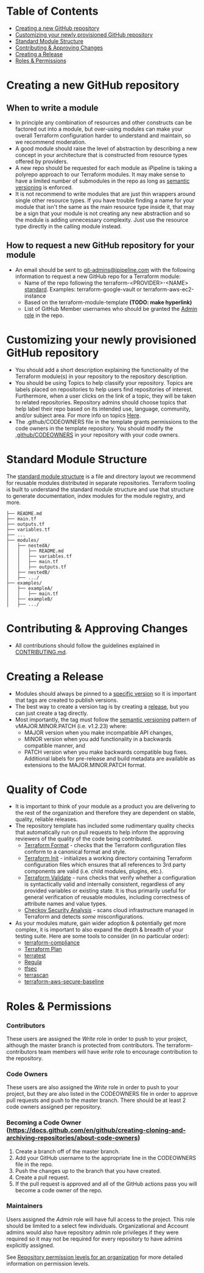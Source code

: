 # Table of Contents
* [Creating a new GitHub repository](#creating-a-new-github-repository)
* [Customizing your newly provisioned GitHub repository](#customizing-your-newly-provisioned-github-repository)
* [Standard Module Structure](#standard-module-structure)
* [Contributing & Approving Changes](#contributing--approving-changes)
* [Creating a Release](#creating-a-release)
* [Roles & Permissions](#roles--permissions)


# Creating a new GitHub repository
## When to write a module
* In principle any combination of resources and other constructs can be factored out into a module, but over-using modules can make your overall Terraform configuration harder to understand and maintain, so we recommend moderation.
* A good module should raise the level of abstraction by describing a new concept in your architecture that is constructed from resource types offered by providers.
* A new repo should be requested for each module as iPipeline is taking a polyrepo approach to our Terraform modules.  It may make sense to have a limited number of submodules in the repo as long as [semantic versioning](https://semver.org/) is enforced.
* It is not recommend to write modules that are just thin wrappers around single other resource types. If you have trouble finding a name for your module that isn't the same as the main resource type inside it, that may be a sign that your module is not creating any new abstraction and so the module is adding unnecessary complexity. Just use the resource type directly in the calling module instead.
## How to request a new GitHub repository for your module
* An email should be sent to git-admins@ipipeline.com with the following information to request a new GitHub repo for a Terraform module:
  * Name of the repo following the terraform-\<PROVIDER\>-\<NAME\> [standard](https://www.terraform.io/docs/cloud/registry/publish.html). Examples: terraform-google-vault or terraform-aws-ec2-instance
  * Based on the terraform-module-template **(TODO: make hyperlink)**
  * List of GitHub Member usernames who should be granted the [Admin role](https://help.github.com/en/github/setting-up-and-managing-organizations-and-teams/repository-permission-levels-for-an-organization) in the repo.


# Customizing your newly provisioned GitHub repository
* You should add a short description explaining the functionality of the Terraform module(s) in your repository to the repository description.
* You should be using Topics to help classify your repository.  Topics are labels placed on repositories to help users find repositories of interest. Furthermore, when a user clicks on the link of a topic, they will be taken to related repositories. Repository admins should choose topics that help label their repo based on its intended use, language, community, and/or subject area. For more info  on topics [Here](https://help.github.com/en/github/administering-a-repository/classifying-your-repository-with-topics).
* The .github/CODEOWNERS file in the template grants permissions to the code owners in the template repository. You should modify the [.github/CODEOWNERS](.github/CODEOWNERS) in your repository with your code owners.


# Standard Module Structure
The [standard module structure](https://www.terraform.io/docs/modules/index.html#standard-module-structure) is a file and directory layout we recommend for reusable modules distributed in separate repositories. Terraform tooling is built to understand the standard module structure and use that structure to generate documentation, index modules for the module registry, and more.

```
├── README.md
├── main.tf
├── outputs.tf
├── variables.tf
├── ...
├── modules/
│   ├── nestedA/
│   │   ├── README.md
│   │   ├── variables.tf
│   │   ├── main.tf
│   │   ├── outputs.tf
│   ├── nestedB/
│   ├── .../
├── examples/
│   ├── exampleA/
│   │   ├── main.tf
│   ├── exampleB/
│   ├── .../
```

# Contributing & Approving Changes
* All contributions should follow the guidelines explained in [CONTRIBUTING.md](CONTRIBUTING.md).

# Creating a Release
* Modules should always be pinned to a [specific version](https://www.terraform.io/docs/modules/sources.html#selecting-a-revision-1) so it is important that tags are created to publish versions.
* The best way to create a version tag is by creating a [release](/release), but you can just create a tag directly.
* Most importantly, the tag must follow the [semantic versioning](https://semver.org/) pattern of vMAJOR.MINOR.PATCH (i.e. v1.2.23) where:
  * MAJOR version when you make incompatible API changes,
  * MINOR version when you add functionality in a backwards compatible manner, and
  * PATCH version when you make backwards compatible bug fixes.  
Additional labels for pre-release and build metadata are available as extensions to the MAJOR.MINOR.PATCH format.

# Quality of Code
* It is important to think of your module as a product you are delivering to the rest of the organization and therefore they are dependent on stable, quality, reliable releases.
* The repository template has included some rudimentary quality checks that automatically run on pull requests to help inform the approving reviewers of the quality of the code being contributed.
  * [Terraform Format](https://www.terraform.io/docs/commands/fmt.html) - checks that the Terraform configuration files conform to a canonical format and style.
  * [Terraform Init](https://www.terraform.io/docs/commands/init.html) - initializes a working directory containing Terraform configuration files which ensures that all references to 3rd party components are valid (i.e. child modules, plugins, etc.).
  * [Terraform Validate](https://www.terraform.io/docs/commands/validate.html) - runs checks that verify whether a configuration is syntactically valid and internally consistent, regardless of any provided variables or existing state. It is thus primarily useful for general verification of reusable modules, including correctness of attribute names and value types.
  * [Checkov Security Analysis](https://www.checkov.io/) - scans cloud infrastructure managed in Terraform and detects *some*  misconfigurations.
* As your modules mature, gain wider adoption & potentially get more complex, it is important to also expand the depth & breadth of your testing suite.  Here are some tools to consider (in no particular order):
  * [terraform-compliance](https://terraform-compliance.com/)
  * [Terraform Plan](https://www.terraform.io/docs/commands/plan.html)
  * [terratest](https://terratest.gruntwork.io/)
  * [Regula](https://github.com/fugue/regula)
  * [tfsec](https://github.com/liamg/tfsec)
  * [terrascan](https://github.com/cesar-rodriguez/terrascan)
  * [terraform-aws-secure-baseline](https://github.com/nozaq/terraform-aws-secure-baseline)

# Roles & Permissions
### Contributors
These users are assigned the *Write* role in order to push to your project, although the master branch is protected from contributors.  The terraform-contributors team members will have *write* role to encourage contribution to the repository.
### Code Owners
These users are also assigned the *Write* role in order to push to your project, but they are also listed in the CODEOWNERS file in order to approve pull requests and push to the master branch.  There should be at least 2 code owners assigned per repository.
### Becoming a Code Owner (https://docs.github.com/en/github/creating-cloning-and-archiving-repositories/about-code-owners)
1. Create a branch off of the master branch.
2. Add your GitHub username to the appropriate line in the CODEOWNERS file in the repo.
3. Push the changes up to the branch that you have created.
3. Create a pull request.
4. If the pull request is approved and all of the GitHub actions pass you will become a code owner of the repo.
### Maintainers
Users assigned the *Admin* role will have full access to the project.  This role should be limited to a select few individuals. Organizational and Account admins would also have repository admin role privileges if they were required so it may not be required for every repository to have admins explicitly assigned.

See [Repository permission levels for an organization](https://help.github.com/en/github/setting-up-and-managing-organizations-and-teams/repository-permission-levels-for-an-organization) for more detailed information on permission levels.
